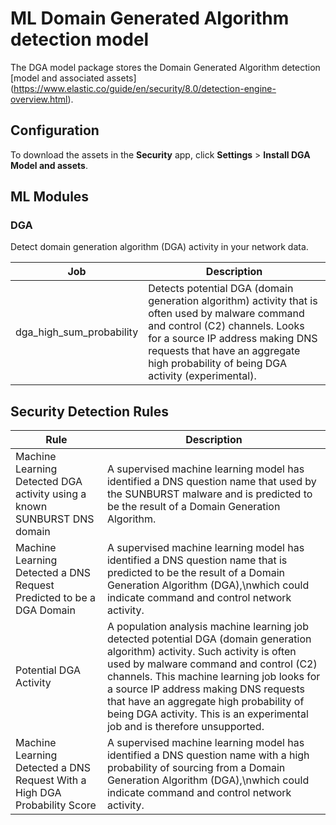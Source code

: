 # ML Domain Generated Algorithm detection model

The DGA model package stores the Domain Generated Algorithm detection [model and associated assets] (https://www.elastic.co/guide/en/security/8.0/detection-engine-overview.html).

## Configuration

To download the assets in the **Security** app, click **Settings** > **Install DGA Model and assets**.

## ML Modules

### DGA

Detect domain generation algorithm (DGA) activity in your network data.

| Job | Description |
|---|---|
| dga_high_sum_probability | Detects potential DGA (domain generation algorithm) activity that is often used by malware command and control (C2) channels. Looks for a source IP address making DNS requests that have an aggregate high probability of being DGA activity (experimental).| 

## Security Detection Rules

| Rule | Description |
|---|---|
| Machine Learning Detected DGA activity using a known SUNBURST DNS domain | A supervised machine learning model has identified a DNS question name that used by the SUNBURST malware and is predicted to be the result of a Domain Generation Algorithm.|
| Machine Learning Detected a DNS Request Predicted to be a DGA Domain | A supervised machine learning model has identified a DNS question name that is predicted to be the result of a Domain Generation Algorithm (DGA),\nwhich could indicate command and control network activity.|
| Potential DGA Activity | A population analysis machine learning job detected potential DGA (domain generation algorithm) activity. Such activity is often used by malware command and control (C2) channels. This machine learning job looks for a source IP address making DNS requests that have an aggregate high probability of being DGA activity. This is an experimental job and is therefore unsupported.|
| Machine Learning Detected a DNS Request With a High DGA Probability Score | A supervised machine learning model has identified a DNS question name with a high probability of sourcing from a Domain Generation Algorithm (DGA),\nwhich could indicate command and control network activity.|

